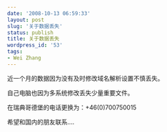 ```yaml
---
date: '2008-10-13 06:59:33'
layout: post
slug: '关于数据丢失'
status: publish
title: 关于数据丢失
wordpress_id: '53'
tags:
- Wei Zhang
---
```


近一个月的数据因为没有及时修改域名解析设置不慎丢失。

自己电脑也因为多系统修改丢失少量重要文件。

在瑞典哥德堡的电话更换为：+46(0)700750015

希望和国内的朋友联系....
